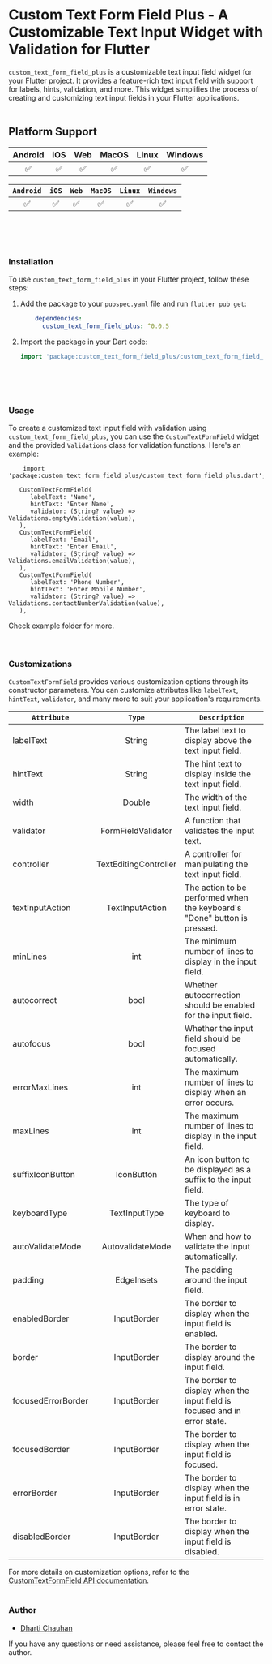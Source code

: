 # Custom Text Form Field Plus - A Customizable Text Input Widget with Validation for Flutter

`custom_text_form_field_plus` is a customizable text input field widget for your Flutter project. It
provides a feature-rich text input field with support for labels, hints, validation, and more. This
widget simplifies the process of creating and customizing text input fields in your Flutter
applications.
</br></br>

## Platform Support

| Android | iOS     | Web     | MacOS   | Linux   | Windows |
| :-----: | :-:     | :---:   | :-----: | :-:     | :---:   |
| &#9989; | &#9989; | &#9989; | &#9989; | &#9989; | &#9989; |


| **`Android`**  | **`iOS`** | **`Web`**  | **`MacOS`** | **`Linux`** | **`Windows`**  |
|:--------------:|:---------:|:----------:|:-----------:|:-----------:|:--------------:|
|    &#9989;     |  &#9989;  |  &#9989;   |   &#9989;   |   &#9989;   |    &#9989;     |

</br></br></br>

### Installation

To use `custom_text_form_field_plus` in your Flutter project, follow these steps:

1. Add the package to your `pubspec.yaml` file and run `flutter pub get`:

    ```yaml
        dependencies:
          custom_text_form_field_plus: ^0.0.5  
    ```

2. Import the package in your Dart code:

   ```dart
   import 'package:custom_text_form_field_plus/custom_text_form_field_plus.dart';
   ```

</br></br></br>

### Usage

To create a customized text input field with validation using `custom_text_form_field_plus`, you can
use the `CustomTextFormField` widget and the provided `Validations` class for validation functions.
Here's an example:

   ```flutter
       import 'package:custom_text_form_field_plus/custom_text_form_field_plus.dart';
   ```


   ```
      CustomTextFormField(
         labelText: 'Name',
         hintText: 'Enter Name',
         validator: (String? value) => Validations.emptyValidation(value),
      ),
      CustomTextFormField(
         labelText: 'Email',
         hintText: 'Enter Email',
         validator: (String? value) => Validations.emailValidation(value),
      ),
      CustomTextFormField(
         labelText: 'Phone Number',
         hintText: 'Enter Mobile Number',
         validator: (String? value) => Validations.contactNumberValidation(value),
      ),
   ```

Check example folder for more.
</br></br></br>

### Customizations

`CustomTextFormField` provides various customization options through its constructor parameters. You
can customize attributes like `labelText`, `hintText`, `validator`, and many more to suit your
application's requirements.
</br>

| <center>**`Attribute`**</center> | <center>**`Type`**</center> | <center>**`Description`**</center>                                        |
|:---------------------------------|:---------------------------:|:--------------------------------------------------------------------------|
| labelText                        |           String            | The label text to display above the text input field.                     |
| hintText                         |           String            | The hint text to display inside the text input field.                     |
| width                            |           Double            | The width of the text input field.                                        |
| validator                        | FormFieldValidator<String>  | A function that validates the input text.                                 |
| controller                       |    TextEditingController    | A controller for manipulating the text input field.                       |
| textInputAction                  |       TextInputAction       | The action to be performed when the keyboard's "Done" button is pressed.  |
| minLines                         |             int             | The minimum number of lines to display in the input field.                |
| autocorrect                      |            bool             | Whether autocorrection should be enabled for the input field.             |
| autofocus                        |            bool             | Whether the input field should be focused automatically.                  |
| errorMaxLines                    |             int             | The maximum number of lines to display when an error occurs.              |
| maxLines                         |             int             | The maximum number of lines to display in the input field.                |
| suffixIconButton                 |         IconButton          | An icon button to be displayed as a suffix to the input field.            |
| keyboardType                     |        TextInputType        | The type of keyboard to display.                                          |
| autoValidateMode                 |      AutovalidateMode       | When and how to validate the input automatically.                         |
| padding                          |         EdgeInsets          | The padding around the input field.                                       |
| enabledBorder                    |         InputBorder         | The border to display when the input field is enabled.                    |
| border                           |         InputBorder         | The border to display around the input field.                             |
| focusedErrorBorder               |         InputBorder         | The border to display when the input field is focused and in error state. |
| focusedBorder                    |         InputBorder         | The border to display when the input field is focused.                    |
| errorBorder                      |         InputBorder         | The border to display when the input field is in error state.             |
| disabledBorder                   |         InputBorder         | The border to display when the input field is disabled.                   |

For more details on customization options, refer to
the [CustomTextFormField API documentation](https://pub.dev/packages/custom_text_form_field_plus).
</br></br>

### Author

- [Dharti Chauhan](https://www.linkedin.com/in/dhartichauhan)

If you have any questions or need assistance, please feel free to contact the author.